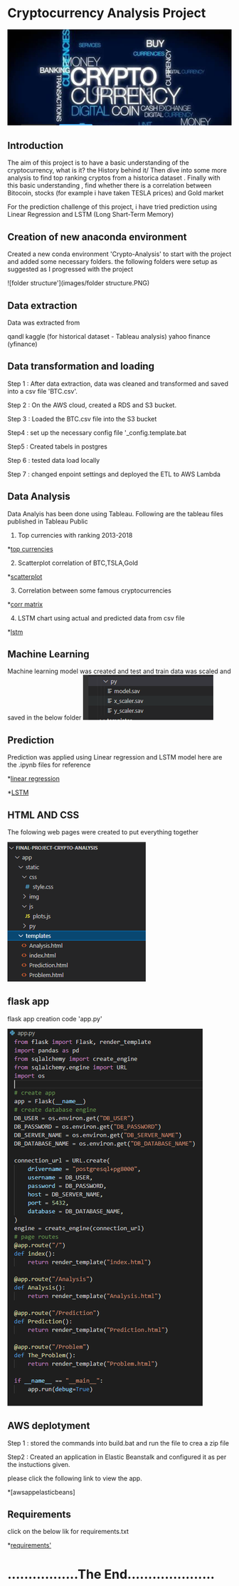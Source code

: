 # Cryptocurrency Analysis Project
![banner](images/readmebanner.PNG)

## Introduction
The aim of this project is to have a basic understanding of the cryptocurrency, what is it? the History behind it/
Then dive into some more analysis to find top ranking cryptos from a historica dataset .
Finally with this basic understanding , find whether there is a correlation between Bitocoin, stocks (for example i have taken TESLA prices) and Gold market

For the prediction challenge of this project, i have tried prediction using Linear Regression and LSTM (Long Shart-Term Memory)
## Creation of new anaconda environment

Created a new conda environment 'Crypto-Analysis' to start with the project and added some necessary folders.
the following folders were setup as suggested as I progressed with the project

![folder structure'](images/folder structure.PNG)



## Data extraction

 Data was extracted from 

  qandl
  kaggle (for historical dataset - Tableau analysis)
  yahoo finance (yfinance)

## Data transformation and loading

 Step 1 : After data extraction, data was cleaned and transformed and saved into a csv file 'BTC.csv'.

Step 2 : On the AWS cloud, created a RDS and S3 bucket. 

Step 3 : Loaded the BTC.csv file into the S3 bucket

Step4 : set up the necessary config file '_config.template.bat

Step5 : Created tabels in postgres

Step 6 : tested data load locally

Step 7 : changed enpoint settings and deployed the ETL to AWS Lambda

## Data Analysis

Data Analyis has been done using Tableau.
Following are the tableau files published in Tableau Public

1. Top currencies with ranking 2013-2018

*[top currencies](https://public.tableau.com/views/popularcurrencies2018/Dashboard2?:language=en-GB&:display_count=n&:origin=viz_share_link)

2. Scatterplot correlation of BTC,TSLA,Gold

*[scatterplot](https://public.tableau.com/views/Scatterplotcorrelation/Dashboard1?:language=en-GB&:display_count=n&:origin=viz_share_link)

3. Correlation between some famous cryptocurrencies

*[corr matrix](https://public.tableau.com/views/correlation_matrixdashboard/Dashboard3?:language=en-GB&:display_count=n&:origin=viz_share_link)

4. LSTM chart using actual and predicted data from csv file

*[lstm](https://public.tableau.com/views/LSTMchart/Dashboard1?:language=en-GB&:display_count=n&:origin=viz_share_link)



## Machine Learning

Machine learning model was created and test and train data was scaled and saved in the below folder
![test train](images/modelSAVE.PNG)

##  Prediction

Prediction was applied using Linear regression and LSTM model
here are the .ipynb files  for reference

*[linear regression](model/prediction_Linearreg.ipynb)

*[LSTM](model/LSTM.ipynb)

## HTML AND CSS
The folowing  web pages were created to put everything together 

![html pages](images/htmlpages.PNG)

## flask app
flask app creation code 'app.py'


 ![flask app code](images/flaskapp.PNG)



## AWS deplotyment

Step 1 : stored the commands into build.bat and run the file to crea a zip file

Step2 : Created an application in Elastic Beanstalk and configured it as per the instuctions given.

please click the following link to view the app.

*[awsappelasticbeans]


## Requirements

click on the below lik for requirements.txt

*[requirements'](app/requirements.txt)


# .................The End.....................



